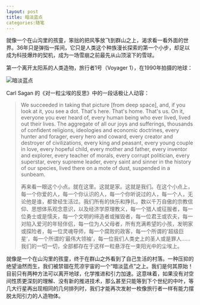 ```yaml
---
layout: post
title: 暗淡蓝点
categories:随笔
---
```


就像一个在山沟里的孩童，笨拙的把风筝放飞到群山之上，渴求看一看外面的世界。36年只是弹指一挥间，它只是人类这个种族漫长探索的第一个小步，却足以成为科技爆炸的契机，成为一场雪崩之前最先从山顶滚下的雪球。

第一个离开太阳系的人类造物，旅行者1号（Voyager 1），在1990年拍摄的地球：

![暗淡蓝点](http://www.mountargusparish.ie/wp-content/uploads/2016/09/Pale-Blue-Dot.jpg)

Carl Sagan 的《对一粒尘埃的反思》中的一段话极让人动容：

> We succeeded in taking that picture [from deep space], and, if you look at it, you see a dot. That's here. That's home. That's us. On it, everyone you ever heard of, every human being who ever lived, lived out their lives. The aggregate of all our joys and sufferings, thousands of confident religions, ideologies and economic doctrines, every hunter and forager, every hero and coward, every creator and destroyer of civilizations, every king and peasant, every young couple in love, every hopeful child, every mother and father, every inventor and explorer, every teacher of morals, every corrupt politician, every superstar, every supreme leader, every saint and sinner in the history of our species, lived there on a mote of dust, suspended in a sunbeam.
>
> 再来看一眼这个小点。就在这里。这就是家。这就是我们。在这个小点上，每一个你爱的人，每一个你认识的人，每一个你听说过的人，每一个人，无论他是谁，都曾经生活过。我们所有的快乐和挣扎，数以千万自傲的宗教信仰、思想体系观念意识，以及经济学原理教义，每一个猎人或征服者，每一位勇士或是懦夫，每一个文明的缔造者或摧毁者，每一位君王或农夫，每一对陷入爱河的年轻伴侣，每一位为人父母者，所有充满希望的小孩，发明家或探险者，每一位灵魂导师，每一个腐败的政客，每一个所谓的‘超级巨星’，每一个所谓的‘最伟大领袖’，每一位我们人类史上的圣人或是罪人……我们的一切一切，全部都存在于这样一粒悬浮在一束阳光中的尘埃上。

就像是一个在山沟里的孩童，终于在群山之外看到了自己生活的村落。一种压抑的绝望油然而生，我们被禁锢在荒凉宇宙的一个“暗淡蓝点”之上。我们是何其原始！目前只有两种方法可以离开地球，化学推进和引力加速。这意味着，如果没有对空间性质更深刻的理解、没有新的推进技术，那么甚至只能等到下个世纪的中叶，等几大行星再出现相同的几何排列时，我们才能再次发射一枚像旅行者一样有能力摆脱太阳引力的人造物体。



